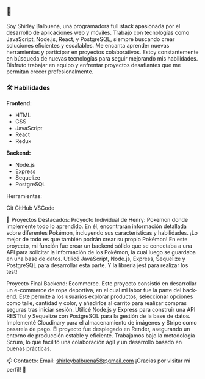 ## 👋

Soy Shirley Balbuena, una programadora full stack apasionada por el desarrollo de aplicaciones web y móviles. Trabajo con tecnologías como JavaScript, Node.js, React, y PostgreSQL, siempre buscando crear soluciones eficientes y escalables. Me encanta aprender nuevas herramientas y participar en proyectos colaborativos. Estoy constantemente en búsqueda de nuevas tecnologías para seguir mejorando mis habilidades. Disfruto trabajar en equipo y enfrentar proyectos desafiantes que me permitan crecer profesionalmente.


### 🛠️ Habilidades

**Frontend:**
- HTML
- CSS
- JavaScript
- React
- Redux

**Backend:**
- Node.js
- Express
- Sequelize
- PostgreSQL

Herramientas:

Git
GitHub
VSCode

🚀 Proyectos Destacados:
Proyecto Individual de Henry: Pokemon donde implemente todo lo aprendido. En él, encontrarán información detallada sobre diferentes Pokémon, incluyendo sus características y habilidades. ¡Lo mejor de todo es que también podrán crear su propio Pokémon!
En este proyecto, mi función fue crear un backend sólido que se conectaba a una API para solicitar la información de los Pokémon, la cual luego se guardaba en una base de datos. Utilicé JavaScript, Node.js, Express, Sequelize y PostgreSQL para desarrollar esta parte. Y la libreria jest para realizar los test!

Proyecto Final Backend: Ecommerce. Este proyecto consistió en desarrollar un e-commerce de ropa deportiva, en el cual mi labor fue la parte del back-end. Este permite a los usuarios explorar productos, seleccionar opciones como talle, cantidad y color, y añadirlos al carrito para realizar compras seguras tras iniciar sesión. Utilicé Node.js y Express para construir una API RESTful y Sequelize con PostgreSQL para la gestión de la base de datos. Implementé Cloudinary para el almacenamiento de imágenes y Stripe como pasarela de pago. El proyecto fue desplegado en Render, asegurando un entorno de producción estable y eficiente. Trabajamos bajo la metodología Scrum, lo que facilitó una colaboración ágil y un desarrollo basado en buenas prácticas.

📫 Contacto:
Email: shirleybalbuena58@gmail.com
¡Gracias por visitar mi perfil! 🚀
